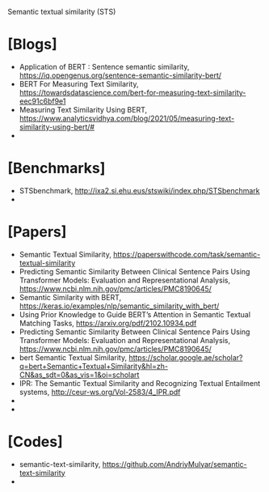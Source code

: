 Semantic textual similarity (STS) 

# [Blogs]
+ Application of BERT : Sentence semantic similarity, https://iq.opengenus.org/sentence-semantic-similarity-bert/
+ BERT For Measuring Text Similarity, https://towardsdatascience.com/bert-for-measuring-text-similarity-eec91c6bf9e1
+ Measuring Text Similarity Using BERT, https://www.analyticsvidhya.com/blog/2021/05/measuring-text-similarity-using-bert/#
+ 

# [Benchmarks]
+ STSbenchmark, http://ixa2.si.ehu.eus/stswiki/index.php/STSbenchmark
+ 

# [Papers]
+ Semantic Textual Similarity, https://paperswithcode.com/task/semantic-textual-similarity
+ Predicting Semantic Similarity Between Clinical Sentence Pairs Using Transformer Models: Evaluation and Representational Analysis, https://www.ncbi.nlm.nih.gov/pmc/articles/PMC8190645/
+ Semantic Similarity with BERT, https://keras.io/examples/nlp/semantic_similarity_with_bert/
+ Using Prior Knowledge to Guide BERT’s Attention in Semantic Textual Matching Tasks, https://arxiv.org/pdf/2102.10934.pdf
+ Predicting Semantic Similarity Between Clinical Sentence Pairs Using Transformer Models: Evaluation and Representational Analysis, https://www.ncbi.nlm.nih.gov/pmc/articles/PMC8190645/
+ bert Semantic Textual Similarity, https://scholar.google.ae/scholar?q=bert+Semantic+Textual+Similarity&hl=zh-CN&as_sdt=0&as_vis=1&oi=scholart
+ IPR: The Semantic Textual Similarity and Recognizing Textual Entailment systems, http://ceur-ws.org/Vol-2583/4_IPR.pdf
+ 
+ 

# [Codes]
+ semantic-text-similarity, https://github.com/AndriyMulyar/semantic-text-similarity
+ 

